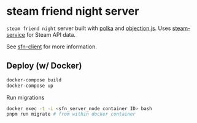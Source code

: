 # steam friend night server

`steam friend night` server built with [polka](https://github.com/lukeed/polka) and [objection.js](https://github.com/Vincit/objection.js/). Uses [steam-service](https://github.com/kevinfiol/steam-service) for Steam API data.

See [sfn-client](https://github.com/kevinfiol/sfn-client) for more information.

## Deploy (w/ Docker)

```bash
docker-compose build
docker-compose up
```

Run migrations
```bash
docker exec -t -i <sfn_server_node container ID> bash
pnpm run migrate # from within docker container
```